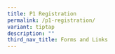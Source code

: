 ```yaml
---
title: P1 Registration
permalink: /p1-registration/
variant: tiptap
description: ""
third_nav_title: Forms and Links
---
```

<p></p>